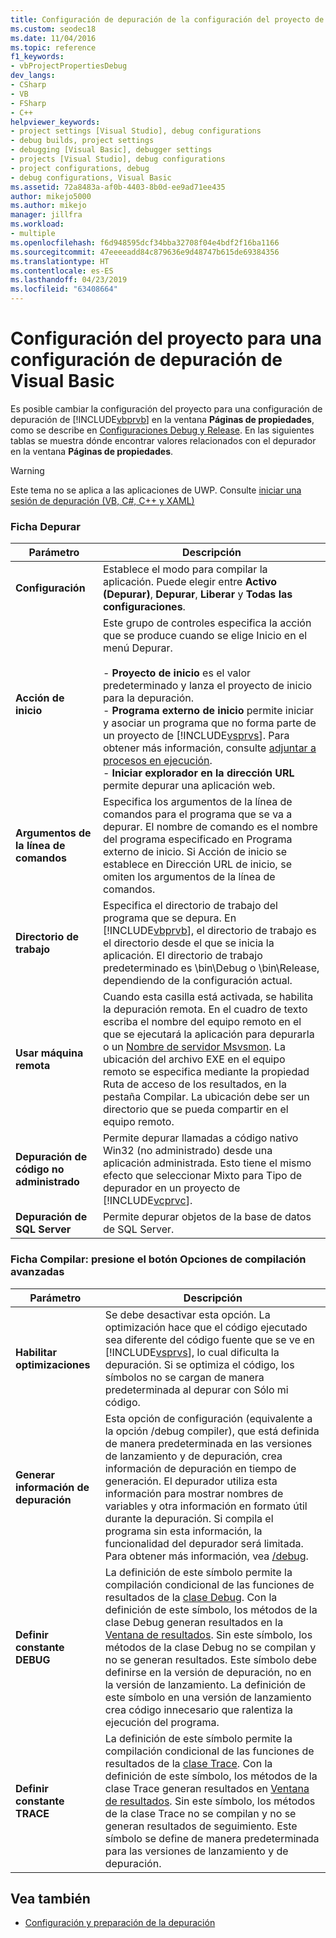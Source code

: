 ```yaml
---
title: Configuración de depuración de la configuración del proyecto de VB | Microsoft Docs
ms.custom: seodec18
ms.date: 11/04/2016
ms.topic: reference
f1_keywords:
- vbProjectPropertiesDebug
dev_langs:
- CSharp
- VB
- FSharp
- C++
helpviewer_keywords:
- project settings [Visual Studio], debug configurations
- debug builds, project settings
- debugging [Visual Basic], debugger settings
- projects [Visual Studio], debug configurations
- project configurations, debug
- debug configurations, Visual Basic
ms.assetid: 72a8483a-af0b-4403-8b0d-ee9ad71ee435
author: mikejo5000
ms.author: mikejo
manager: jillfra
ms.workload:
- multiple
ms.openlocfilehash: f6d948595dcf34bba32708f04e4bdf2f16ba1166
ms.sourcegitcommit: 47eeeeadd84c879636e9d48747b615de69384356
ms.translationtype: HT
ms.contentlocale: es-ES
ms.lasthandoff: 04/23/2019
ms.locfileid: "63408664"
---
```

# <a name="project-settings-for-a-visual-basic-debug-configuration"></a>Configuración del proyecto para una configuración de depuración de Visual Basic
Es posible cambiar la configuración del proyecto para una configuración de depuración de [!INCLUDE[vbprvb](../code-quality/includes/vbprvb_md.md)] en la ventana **Páginas de propiedades**, como se describe en [Configuraciones Debug y Release](../debugger/how-to-set-debug-and-release-configurations.md). En las siguientes tablas se muestra dónde encontrar valores relacionados con el depurador en la ventana **Páginas de propiedades**.

> [!WARNING]
> Este tema no se aplica a las aplicaciones de UWP. Consulte [iniciar una sesión de depuración (VB, C#, C++ y XAML)](../debugger/start-a-debugging-session-for-a-store-app-in-visual-studio-vb-csharp-cpp-and-xaml.md)

### <a name="debug-tab"></a>Ficha Depurar

| Parámetro | Descripción |
|------------------------------| - |
| **Configuración** | Establece el modo para compilar la aplicación. Puede elegir entre **Activo (Depurar)**, **Depurar**, **Liberar** y **Todas las configuraciones**. |
| **Acción de inicio** | Este grupo de controles especifica la acción que se produce cuando se elige Inicio en el menú Depurar.<br /><br /> -   **Proyecto de inicio** es el valor predeterminado y lanza el proyecto de inicio para la depuración. <br />-   **Programa externo de inicio** permite iniciar y asociar un programa que no forma parte de un proyecto de [!INCLUDE[vsprvs](../code-quality/includes/vsprvs_md.md)]. Para obtener más información, consulte [adjuntar a procesos en ejecución](../debugger/attach-to-running-processes-with-the-visual-studio-debugger.md).<br />-   **Iniciar explorador en la dirección URL** permite depurar una aplicación web. |
| **Argumentos de la línea de comandos** | Especifica los argumentos de la línea de comandos para el programa que se va a depurar. El nombre de comando es el nombre del programa especificado en Programa externo de inicio. Si Acción de inicio se establece en Dirección URL de inicio, se omiten los argumentos de la línea de comandos. |
| **Directorio de trabajo** | Especifica el directorio de trabajo del programa que se depura. En [!INCLUDE[vbprvb](../code-quality/includes/vbprvb_md.md)], el directorio de trabajo es el directorio desde el que se inicia la aplicación. El directorio de trabajo predeterminado es \bin\Debug o \bin\Release, dependiendo de la configuración actual. |
| **Usar máquina remota** | Cuando esta casilla está activada, se habilita la depuración remota. En el cuadro de texto escriba el nombre del equipo remoto en el que se ejecutará la aplicación para depurarla o un [Nombre de servidor Msvsmon](../debugger/remote-debugging.md). La ubicación del archivo EXE en el equipo remoto se especifica mediante la propiedad Ruta de acceso de los resultados, en la pestaña Compilar. La ubicación debe ser un directorio que se pueda compartir en el equipo remoto. |
| **Depuración de código no administrado** | Permite depurar llamadas a código nativo Win32 (no administrado) desde una aplicación administrada. Esto tiene el mismo efecto que seleccionar Mixto para Tipo de depurador en un proyecto de [!INCLUDE[vcprvc](../code-quality/includes/vcprvc_md.md)]. |
| **Depuración de SQL Server** | Permite depurar objetos de la base de datos de SQL Server. |

### <a name="compile-tab-press-advanced-compile-options-button"></a>Ficha Compilar: presione el botón Opciones de compilación avanzadas

| Parámetro | Descripción |
|---------------------------| - |
| **Habilitar optimizaciones** | Se debe desactivar esta opción. La optimización hace que el código ejecutado sea diferente del código fuente que se ve en [!INCLUDE[vsprvs](../code-quality/includes/vsprvs_md.md)], lo cual dificulta la depuración. Si se optimiza el código, los símbolos no se cargan de manera predeterminada al depurar con Sólo mi código. |
| **Generar información de depuración** | Esta opción de configuración (equivalente a la opción /debug compiler), que está definida de manera predeterminada en las versiones de lanzamiento y de depuración, crea información de depuración en tiempo de generación. El depurador utiliza esta información para mostrar nombres de variables y otra información en formato útil durante la depuración. Si compila el programa sin esta información, la funcionalidad del depurador será limitada. Para obtener más información, vea [/debug](/dotnet/visual-basic/reference/command-line-compiler/debug). |
| **Definir constante DEBUG** | La definición de este símbolo permite la compilación condicional de las funciones de resultados de la [clase Debug](/dotnet/api/system.diagnostics.debug). Con la definición de este símbolo, los métodos de la clase Debug generan resultados en la [Ventana de resultados](../ide/reference/output-window.md). Sin este símbolo, los métodos de la clase Debug no se compilan y no se generan resultados. Este símbolo debe definirse en la versión de depuración, no en la versión de lanzamiento. La definición de este símbolo en una versión de lanzamiento crea código innecesario que ralentiza la ejecución del programa. |
| **Definir constante TRACE** | La definición de este símbolo permite la compilación condicional de las funciones de resultados de la [clase Trace](/dotnet/api/system.diagnostics.trace). Con la definición de este símbolo, los métodos de la clase Trace generan resultados en [Ventana de resultados](../ide/reference/output-window.md). Sin este símbolo, los métodos de la clase Trace no se compilan y no se generan resultados de seguimiento. Este símbolo se define de manera predeterminada para las versiones de lanzamiento y de depuración. |

## <a name="see-also"></a>Vea también
- [Configuración y preparación de la depuración](../debugger/debugger-settings-and-preparation.md)